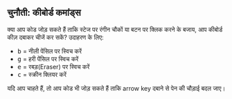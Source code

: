 ## चुनौती: कीबोर्ड कमांड्स

क्या आप कोड जोड़ सकते हैं ताकि स्टेज पर रंगीन चौकों या बटन पर क्लिक करने के बजाय, आप कीबोर्ड कीज़ दबाकर चीजें कर सकें? उदाहरण के लिए:

+ <kbd>b</kbd> = नीली पेंसिल पर स्विच करें
+ <kbd>g</kbd> = हरी पेंसिल पर स्विच करें
+ <kbd>e</kbd> = रबड़(Eraser) पर स्विच करें
+ <kbd>c</kbd> = स्क्रीन क्लियर करें

यदि आप चाहते हैं, तो आप कोड भी जोड़ सकते हैं ताकि arrow key दबाने से पेन की चौड़ाई बदल जाए।